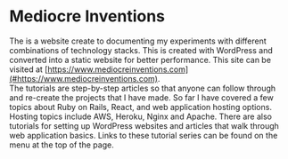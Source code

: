 # Mediocre Inventions

The is a website create to documenting my experiments with different combinations of technology stacks. This is created with WordPress and converted into a static website for better performance. This site can be visited at [https://www.mediocreinventions.com](#https://www.mediocreinventions.com). </br>
The tutorials are step-by-step articles so that anyone can follow through and re-create the projects that I have made. So far I have covered a few topics about Ruby on Rails, React, and web application hosting options. Hosting topics include AWS, Heroku, Nginx and Apache. There are also tutorials for setting up WordPress websites and articles that walk through web application basics. Links to these tutorial series can be found on the menu at the top of the page.
